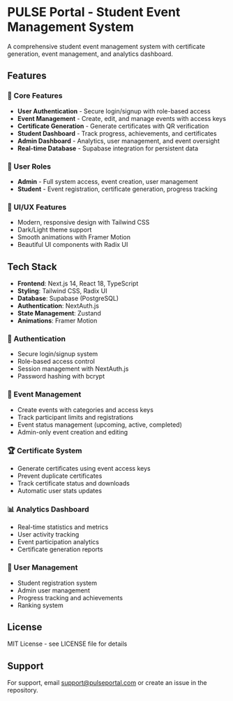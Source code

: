 # PULSE Portal - Student Event Management System

A comprehensive student event management system with certificate generation, event management, and analytics dashboard.

## Features

### 🎯 Core Features
- **User Authentication** - Secure login/signup with role-based access
- **Event Management** - Create, edit, and manage events with access keys
- **Certificate Generation** - Generate certificates with QR verification
- **Student Dashboard** - Track progress, achievements, and certificates
- **Admin Dashboard** - Analytics, user management, and event oversight
- **Real-time Database** - Supabase integration for persistent data

### 👥 User Roles
- **Admin** - Full system access, event creation, user management
- **Student** - Event registration, certificate generation, progress tracking

### 🎨 UI/UX Features
- Modern, responsive design with Tailwind CSS
- Dark/Light theme support
- Smooth animations with Framer Motion
- Beautiful UI components with Radix UI

## Tech Stack

- **Frontend**: Next.js 14, React 18, TypeScript
- **Styling**: Tailwind CSS, Radix UI
- **Database**: Supabase (PostgreSQL)
- **Authentication**: NextAuth.js
- **State Management**: Zustand
- **Animations**: Framer Motion

### 🔐 Authentication
- Secure login/signup system
- Role-based access control
- Session management with NextAuth.js
- Password hashing with bcrypt

### 📅 Event Management
- Create events with categories and access keys
- Track participant limits and registrations
- Event status management (upcoming, active, completed)
- Admin-only event creation and editing

### 🏆 Certificate System
- Generate certificates using event access keys
- Prevent duplicate certificates
- Track certificate status and downloads
- Automatic user stats updates

### 📊 Analytics Dashboard
- Real-time statistics and metrics
- User activity tracking
- Event participation analytics
- Certificate generation reports

### 👤 User Management
- Student registration system
- Admin user management
- Progress tracking and achievements
- Ranking system


## License

MIT License - see LICENSE file for details

## Support

For support, email support@pulseportal.com or create an issue in the repository. 

